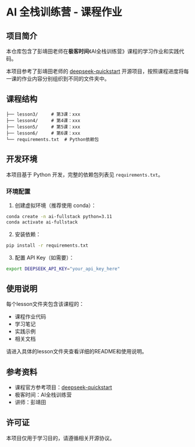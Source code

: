 # AI 全栈训练营 - 课程作业

## 项目简介

本仓库包含了彭靖田老师在**极客时间**《AI全栈训练营》课程的学习作业和实践代码。

本项目参考了彭靖田老师的 [deepseek-quickstart](https://github.com/DjangoPeng/deepseek-quickstart) 开源项目，按照课程进度将每一课的作业内容分别组织到不同的文件夹中。

## 课程结构

```
├── lesson3/     # 第3课：xxx
├── lesson4/     # 第4课：xxx
├── lesson5/     # 第5课：xxx
├── lesson6/     # 第6课：xxx
└── requirements.txt  # Python依赖包
```

## 开发环境

本项目基于 Python 开发，完整的依赖包列表见 `requirements.txt`。

### 环境配置

1. 创建虚拟环境（推荐使用 conda）：
```bash
conda create -n ai-fullstack python=3.11
conda activate ai-fullstack
```

2. 安装依赖：
```bash
pip install -r requirements.txt
```

3. 配置 API Key（如需要）：
```bash
export DEEPSEEK_API_KEY="your_api_key_here"
```

## 使用说明

每个lesson文件夹包含该课程的：
- 课程作业代码
- 学习笔记
- 实践示例
- 相关文档

请进入具体的lesson文件夹查看详细的README和使用说明。

## 参考资料

- 课程官方参考项目：[deepseek-quickstart](https://github.com/DjangoPeng/deepseek-quickstart)
- 极客时间：AI全栈训练营
- 讲师：彭靖田

## 许可证

本项目仅用于学习目的，请遵循相关开源协议。 